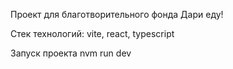 Проект для благотворительного фонда Дари еду!

Стек технологий: vite, react, typescript

Запуск проекта nvm run dev
